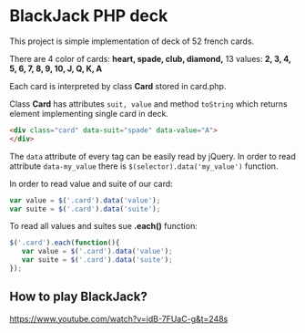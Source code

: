 # BlackJack PHP deck

This project is simple implementation of deck of 52 french cards. 

There are 4 color of cards: **heart, spade, club, diamond,**
13 values:
**2, 3, 4, 5, 6, 7, 8, 9, 10, J, Q, K, A**

Each card is interpreted by class **Card** stored in card.php.
 
Class **Card** has attributes ``suit, value`` and method ``toString`` which returns element implementing single card in deck. 

```html
<div class="card" data-suit="spade" data-value="A">
</div>
```

The ``data`` attribute of every tag can be easily read by jQuery. 
 In order to read attribute ``data-my_value`` there is ``$(selector).data('my_value')`` function.
 
 In order to read value and suite of our card:

```javascript
var value = $('.card').data('value');
var suite = $('.card').data('suite');
```

To read all values and suites sue **.each()** function:

```javascript
$('.card').each(function(){
   var value = $('.card').data('value');
   var suite = $('.card').data('suite'); 
});
```


## How to play BlackJack?
https://www.youtube.com/watch?v=idB-7FUaC-g&t=248s
